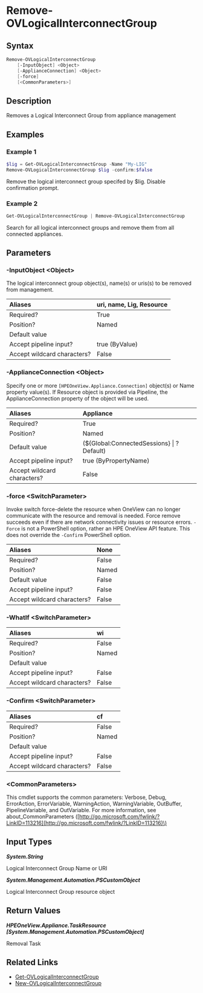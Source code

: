 ﻿---
description: Remove a Logical Interconnect Group.
---

# Remove-OVLogicalInterconnectGroup

## Syntax

```powershell
Remove-OVLogicalInterconnectGroup
    [-InputObject] <Object>
    [-ApplianceConnection] <Object>
    [-force]
    [<CommonParameters>]
```

## Description

Removes a Logical Interconnect Group from appliance management

## Examples

###  Example 1 

```powershell
$lig = Get-OVLogicalInterconnectGroup -Name "My-LIG"
Remove-OVLogicalInterconnectGroup $lig -confirm:$false
```

Remove the logical interconnect group specifed by $lig. Disable confirmation prompt.

###  Example 2 

```powershell
Get-OVLogicalInterconnectGroup | Remove-OVLogicalInterconnectGroup
```

Search for all logical interconnect groups and remove them from all connected appliances.

## Parameters

### -InputObject &lt;Object&gt;

The logical interconnect group object(s), name(s) or uris(s) to be removed from management.

| Aliases | uri, name, Lig, Resource |
| :--- | :--- |
| Required? | True |
| Position? | Named |
| Default value |  |
| Accept pipeline input? | true (ByValue) |
| Accept wildcard characters? | False |

### -ApplianceConnection &lt;Object&gt;

Specify one or more `[HPEOneView.Appliance.Connection]` object(s) or Name property value(s). If Resource object is provided via Pipeline, the ApplianceConnection property of the object will be used.

| Aliases | Appliance |
| :--- | :--- |
| Required? | True |
| Position? | Named |
| Default value | (${Global:ConnectedSessions} &vert; ? Default) |
| Accept pipeline input? | true (ByPropertyName) |
| Accept wildcard characters? | False |

### -force &lt;SwitchParameter&gt;

Invoke switch force-delete the resource when OneView can no longer communicate with the resource and removal is needed. Force remove succeeds even if there are network connectivity issues or resource errors.  `-Force` is not a PowerShell option, rather an HPE OneView API feature.  This does not override the `-Confirm` PowerShell option.

| Aliases | None |
| :--- | :--- |
| Required? | False |
| Position? | Named |
| Default value | False |
| Accept pipeline input? | False |
| Accept wildcard characters? | False |

### -WhatIf &lt;SwitchParameter&gt;



| Aliases | wi |
| :--- | :--- |
| Required? | False |
| Position? | Named |
| Default value |  |
| Accept pipeline input? | False |
| Accept wildcard characters? | False |

### -Confirm &lt;SwitchParameter&gt;



| Aliases | cf |
| :--- | :--- |
| Required? | False |
| Position? | Named |
| Default value |  |
| Accept pipeline input? | False |
| Accept wildcard characters? | False |

### &lt;CommonParameters&gt;

This cmdlet supports the common parameters: Verbose, Debug, ErrorAction, ErrorVariable, WarningAction, WarningVariable, OutBuffer, PipelineVariable, and OutVariable. For more information, see about\_CommonParameters \([http://go.microsoft.com/fwlink/?LinkID=113216](http://go.microsoft.com/fwlink/?LinkID=113216)\)

## Input Types

_**System.String**_

Logical Interconnect Group Name or URI

_**System.Management.Automation.PSCustomObject**_

Logical Interconnect Group resource object

## Return Values

_**HPEOneView.Appliance.TaskResource [System.Management.Automation.PSCustomObject]**_

Removal Task

## Related Links

* [Get-OVLogicalInterconnectGroup](get-ovlogicalinterconnectgroup.md)
* [New-OVLogicalInterconnectGroup](new-ovlogicalinterconnectgroup.md)
